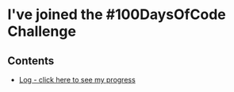 # I've joined the #100DaysOfCode Challenge

## Contents

- [Log - click here to see my progress](log.md)


